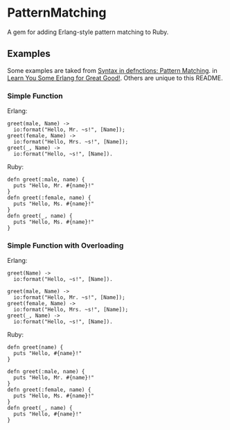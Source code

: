 # PatternMatching

A gem for adding Erlang-style pattern matching to Ruby.

## Examples

Some examples are taked from [Syntax in defnctions: Pattern Matching](http://learnyousomeerlang.com/syntax-in-defnctions). in [Learn You Some Erlang for Great Good!](http://learnyousomeerlang.com/). Others are unique to this README.

### Simple Function

Erlang:

    greet(male, Name) ->
      io:format("Hello, Mr. ~s!", [Name]);
    greet(female, Name) ->
      io:format("Hello, Mrs. ~s!", [Name]);
    greet(_, Name) ->
      io:format("Hello, ~s!", [Name]).

Ruby:

    defn greet(:male, name) {
      puts "Hello, Mr. #{name}!"
    }
    defn greet(:female, name) {
      puts "Hello, Ms. #{name}!"
    }
    defn greet(_, name) {
      puts "Hello, Ms. #{name}!"
    }

### Simple Function with Overloading


Erlang:

    greet(Name) ->
      io:format("Hello, ~s!", [Name]).

    greet(male, Name) ->
      io:format("Hello, Mr. ~s!", [Name]);
    greet(female, Name) ->
      io:format("Hello, Mrs. ~s!", [Name]);
    greet(_, Name) ->
      io:format("Hello, ~s!", [Name]).

Ruby:

    defn greet(name) {
      puts "Hello, #{name}!"
    }

    defn greet(:male, name) {
      puts "Hello, Mr. #{name}!"
    }
    defn greet(:female, name) {
      puts "Hello, Ms. #{name}!"
    }
    defn greet(_, name) {
      puts "Hello, #{name}!"
    }
